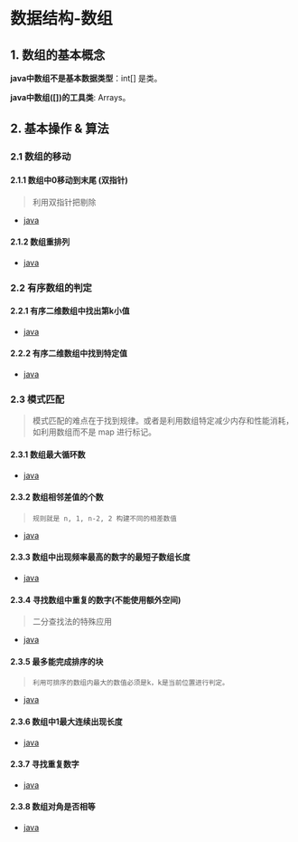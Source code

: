 # 数据结构-数组

## 1. 数组的基本概念

**java中数组不是基本数据类型**：int[] 是类。

**java中数组([])的工具类**: Arrays。



## 2. 基本操作 & 算法

### 2.1 数组的移动

#### 2.1.1 数组中0移动到末尾 (双指针)

> 利用双指针把剔除

- [java](https://github.com/Whojohn/learn/tree/master/algorithm/src/main/java/%E6%95%B0%E6%8D%AE%E7%BB%93%E6%9E%84/%E6%95%B0%E7%BB%84/MoveZeroes.java)

#### 2.1.2 数组重排列

- [java](https://github.com/Whojohn/learn/tree/master/algorithm/src/main/java/%E6%95%B0%E6%8D%AE%E7%BB%93%E6%9E%84/%E6%95%B0%E7%BB%84/ReshapeTheMatrix.java)

### 2.2 有序数组的判定

#### 2.2.1 有序二维数组中找出第k小值

- [java](https://github.com/Whojohn/learn/tree/master/algorithm/src/main/java/%E6%95%B0%E6%8D%AE%E7%BB%93%E6%9E%84/%E6%95%B0%E7%BB%84/KthSmallestElementInASortedMatrix.java)

#### 2.2.2 有序二维数组中找到特定值

- [java](https://github.com/Whojohn/learn/tree/master/algorithm/src/main/java/%E6%95%B0%E6%8D%AE%E7%BB%93%E6%9E%84/%E6%95%B0%E7%BB%84/SearchA2dMatrixIi.java)



### 2.3 模式匹配

> 模式匹配的难点在于找到规律。或者是利用数组特定减少内存和性能消耗，如利用数组而不是 map 进行标记。

#### 2.3.1 数组最大循环数

- [java](https://github.com/Whojohn/learn/tree/master/algorithm/src/main/java/%E6%95%B0%E6%8D%AE%E7%BB%93%E6%9E%84/%E6%95%B0%E7%BB%84/ArrayNesting.java)

#### 2.3.2 数组相邻差值的个数

> ```
> 规则就是 n, 1, n-2, 2 构建不同的相差数值
> ```

- [java](https://github.com/Whojohn/learn/tree/master/algorithm/src/main/java/%E6%95%B0%E6%8D%AE%E7%BB%93%E6%9E%84/%E6%95%B0%E7%BB%84/BeautifulArrangementIi.java)

#### 2.3.3 数组中出现频率最高的数字的最短子数组长度

- [java](https://github.com/Whojohn/learn/tree/master/algorithm/src/main/java/%E6%95%B0%E6%8D%AE%E7%BB%93%E6%9E%84/%E6%95%B0%E7%BB%84/DegreeOfAnArray.java)

#### 2.3.4 寻找数组中重复的数字(不能使用额外空间)

> 二分查找法的特殊应用

- [java](https://github.com/Whojohn/learn/tree/master/algorithm/src/main/java/%E6%95%B0%E6%8D%AE%E7%BB%93%E6%9E%84/%E6%95%B0%E7%BB%84/FindTheDuplicateNumber.java)

#### 2.3.5 最多能完成排序的块

> ```
> 利用可排序的数组内最大的数值必须是k，k是当前位置进行判定。
> ```

- [java](https://github.com/Whojohn/learn/tree/master/algorithm/src/main/java/%E6%95%B0%E6%8D%AE%E7%BB%93%E6%9E%84/%E6%95%B0%E7%BB%84/MaxChunksToMakeSorted.java)

#### 2.3.6 数组中1最大连续出现长度

- [java](https://github.com/Whojohn/learn/tree/master/algorithm/src/main/java/%E6%95%B0%E6%8D%AE%E7%BB%93%E6%9E%84/%E6%95%B0%E7%BB%84/MaxConsecutiveOnes.java)

#### 2.3.7 寻找重复数字

- [java](https://github.com/Whojohn/learn/tree/master/algorithm/src/main/java/%E6%95%B0%E6%8D%AE%E7%BB%93%E6%9E%84/%E6%95%B0%E7%BB%84/SetMismatch.java)

#### 2.3.8 数组对角是否相等

- [java](https://github.com/Whojohn/learn/tree/master/algorithm/src/main/java/%E6%95%B0%E6%8D%AE%E7%BB%93%E6%9E%84/%E6%95%B0%E7%BB%84/ToeplitzMatrix.java)

